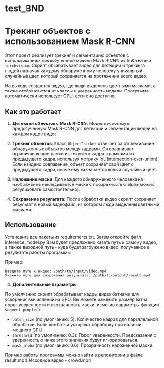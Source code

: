 # test_BND

# Трекинг объектов с использованием Mask R-CNN

Этот проект реализует трекинг и сегментацию объектов с использованием предобученной модели Mask R-CNN из библиотеки `torchvision`. Скрипт обрабатывает видео для детекции и трекинга людей назначая каждому обнаруженному человеку уникальный случайный цвет, который сохраняется на протяжении всего видео.

На выходе создается видео, где люди выделены цветными масками, а также отображаются их классы и уверенность модели. Программа автоматически использует GPU, если оно доступно.

## Как это работает

1. **Детекция объектов с Mask R-CNN**: Модель использует предобученную Mask R-CNN для детекции и сегментации людей на каждом кадре видео. 

2. **Трекинг объектов**: Класс `ObjectTracker` отвечает за отслеживание обнаруженных объектов между кадрами. Он сравнивает ограничивающие рамки из текущего кадра с рамками из предыдущего кадра, используя метрику IoU(intersection-over-union). Если найдено совпадение, объект сохраняет свой цвет с предыдущего кадра, иначе ему назначается новый случайный цвет.

3. **Наложение маски**: Для каждого обнаруженного человека на изображение накладывается маска с прозрачностью alpha(можно регулировать самостоятельно).

4. **Сохранение результата**: После обработки видео скрипт сохраняет результат в новый видеофайл, на котором люди выделены цветными масками.

## Использование

Установите все пакеты из requirements.txt. Затем откройте файл inference_model.py
Вам будет предложено казать путь к самому видео, а также выходной путь - куда будет загружено видео, полученное в результате работы программы

Пример:

```
Введите путь к видео: /path/to/input/video.mp4
Укажите путь для сохранения результата: /path/to/output/result.mp4
```

4. **Дополнительные параметры**:

По умолчанию скрипт обрабатывает кадры видео батчами для ускорения вычислений на GPU. Вы можете изменить размер батча, порог уверенности и прозрачность маски, изменив параметры функции `segment_people()`:

- `batch_size` (по умолчанию: 5): Количество кадров для параллельной обработки. Большие батчи ускоряют обработку при наличии мощного GPU.
- `threshold` (по умолчанию: 0.3): Порог уверенности. Предсказания с уверенностью ниже этого значения будут игнорироваться.
- `mask_alpha` (по умолчанию: 0.6): Прозрачность наложенной маски.

Пример работы программы можно найти в репозитории в файле result.mp4.
Исходное видео - crowd.mp4
